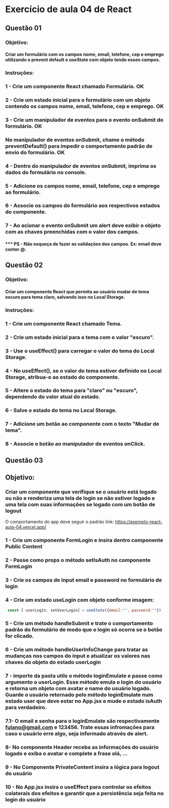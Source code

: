 # Exercício de aula 04 de React
## Questão 01 
### Objetivo:

#### Criar um formulário com os campos nome, email, telefone, cep e emprego utilizando o prevent default e useState com objeto tendo esses campos.

### Instruções:

### 1 - Crie um componente React chamado Formulário. OK
### 2 - Crie um estado inicial para o formulário com um objeto contendo os campos nome, email, telefone, cep e emprego. OK
### 3 - Crie um manipulador de eventos para o evento onSubmit do formulário. OK
### No manipulador de eventos onSubmit, chame o método preventDefault() para impedir o comportamento padrão de envio do formulário. OK
### 4 - Dentro do manipulador de eventos onSubmit, imprima os dados do formulário no console. 
### 5 - Adicione os campos nome, email, telefone, cep e emprego ao formulário.
### 6 - Associe os campos do formulário aos respectivos estados do componente.
### 7 - Ao acionar o evento onSubmit um alert deve exibir o objeto com as chaves preenchidas com o valor dos campos.
#### *** PS - Não esqueça de fazer as validações dos campos. Ex: email deve conter @.

## Questão 02 

### Objetivo:

#### Criar um componente React que permita ao usuário mudar de tema escuro para tema claro, salvando isso no Local Storage.

### Instruções:

### 1 - Crie um componente React chamado Tema.
### 2 - Crie um estado inicial para o tema com o valor "escuro".
### 3 - Use o useEffect() para carregar o valor do tema do Local Storage.
### 4 - No useEffect(), se o valor do tema estiver definido no Local Storage, atribua-o ao estado do componente.
### 5 - Altere o estado do tema para "claro" ou "escuro", dependendo do valor atual do estado.
### 6 - Salve o estado do tema no Local Storage.
### 7 - Adicione um botão ao componente com o texto "Mudar de tema".
### 8 - Associe o botão ao manipulador de eventos onClick.


## Questão 03 

## Objetivo:

### Criar um componente que verifique se o usuário está logado ou não e renderiza uma tela de login se não estiver logado e uma tela com suas informações se logado com um botão de logout 

O comportamento do app deve seguir o padrão 
link: https://exemplo-react-aula-04.vercel.app/

### 1 - Crie um componente FormLogin e insira dentro componente Public Content
### 2 - Passe como props o método setIsAuth no componente FormLogin
### 3 - Crie os campos de input email e password no formulário de login
### 4 - Crie um estado useLogin com objeto conforme imagem:
``` javascript 
 const [ userLogin, setUserLogin] = useState({email:"", password:""})
```
### 5 - Crie um método handleSubmit e trate o comportamento padrão do formulário de modo que o login só ocorra se o botão for clicado.

### 6 - Crie um método handleUserInfoChange para tratar as mudanças nos campos do input e atualizar os valores nas chaves do objeto do estado userLogin

### 7 - importe da pasta utils o método loginEmulate e passe como argumento o userLogin. Esse método emula o login do usuário e retorna um objeto com avatar e name do usuário logado. Guarde o usuário retornado pelo método loginEmulate num estado user que deve estar no App.jsx e mude o estado isAuth para verdadeiro.
### 7.1- O email e senha para o loginEmulate são respectivamente fulano@gmail.com e 123456. Trate essas infromações para caso o usuário erre algo, seja informado através de alert.

### 8-  No componente Header receba as informações do usuário logado e exiba o avatar e complete a frase olá, ...
### 9 - No Componente PrivateContent insira a lógica para logout do usuário 
### 10 - No App.jsx insira o useEffect para controlar os efeitos colaterais dos efeitos e garantir que a persistência seja feita no login do usuário 
